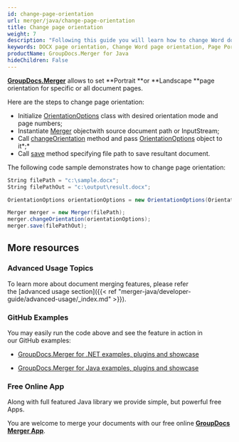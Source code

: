 ```yaml
---
id: change-page-orientation
url: merger/java/change-page-orientation
title: Change page orientation
weight: 7
description: "Following this guide you will learn how to change Word document page orientation to Portrait or Landscape using GroupDocs.Merger for Java."
keywords: DOCX page orientation, Change Word page orientation, Page Portrait orientation, Page Landscape orientation
productName: GroupDocs.Merger for Java
hideChildren: False
---
```

[**GroupDocs.Merger**](https://products.groupdocs.com/merger/java) allows to set **Portrait **or **Landscape **page orientation for specific or all document pages.

Here are the steps to change page orientation:

*   Initialize [OrientationOptions](https://apireference.groupdocs.com/java/merger/com.groupdocs.merger.domain.options/OrientationOptions) class with desired orientation mode and page numbers;
*   Instantiate [Merger](https://apireference.groupdocs.com/java/merger/com.groupdocs.merger/Merger) objectwith source document path or InputStream;
*   Call [changeOrientation](https://apireference.groupdocs.com/java/merger/com.groupdocs.merger/Merger#changeOrientation(com.groupdocs.merger.domain.options.interfaces.IOrientationOptions)) method and pass [OrientationOptions](https://apireference.groupdocs.com/java/merger/com.groupdocs.merger.domain.options/OrientationOptions) object to it*;*
*   Call [save](https://apireference.groupdocs.com/java/merger/com.groupdocs.merger/Merger#save(java.lang.String)) method specifying file path to save resultant document.

The following code sample demonstrates how to change page orientation:

```csharp
String filePath = "c:\sample.docx";
String filePathOut = "c:\output\result.docx";

OrientationOptions orientationOptions = new OrientationOptions(OrientationMode.Landscape, new int[] { 3, 4 });

Merger merger = new Merger(filePath);
merger.changeOrientation(orientationOptions);
merger.save(filePathOut);
```

## More resources

### Advanced Usage Topics 

To learn more about document merging features, please refer the [advanced usage section]({{< ref "merger-java/developer-guide/advanced-usage/_index.md" >}}).

### GitHub Examples 

You may easily run the code above and see the feature in action in our GitHub examples:

*   [GroupDocs.Merger for .NET examples, plugins and showcase](https://github.com/groupdocs-merger/GroupDocs.Merger-for-.NET)
    
*   [GroupDocs.Merger for Java examples, plugins and showcase](https://github.com/groupdocs-merger/GroupDocs.Merger-for-Java)
    

### Free Online App 

Along with full featured Java library we provide simple, but powerful free Apps.

You are welcome to merge your documents with our free online **[GroupDocs Merger App](https://products.groupdocs.app/merger)**.

